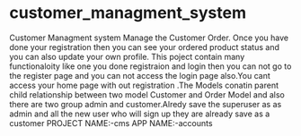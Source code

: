 # customer_managment_system

Customer Managment system Manage the Customer Order.
Once you have done your registration then you can see your ordered product status and you can also update your own profile.
This poject contain many functionaloity like one you done registraion and login then you can not go to the register page and
you can not access the login page also.You cant access your home page with out registration .The Models conatin parent child 
relationship between two model Customer and Order Model and also there are  two group  admin and customer.Alredy save the 
superuser as as admin and all the new user who will sign up they are already save as a customer
PROJECT NAME:-cms
APP NAME:-accounts

